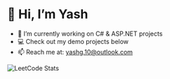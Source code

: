 
# 👋 Hi, I’m Yash
- 🔭 I’m currently working on C# & ASP.NET projects
- 💻 Check out my demo projects below
- 📫 Reach me at: yashg.10@outlook.com

![LeetCode Stats](https://leetcard.jacoblin.cool/Yash_LC?theme=dark&font=Noto%20Sans%20TC&ext=heatmap)
